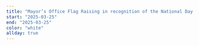 ```yaml
---
title: "Mayor’s Office Flag Raising in recognition of the National Day of Greece - white/blue"
start: "2025-03-25"
end: "2025-03-25"
color: "white"
allday: true
---
```


